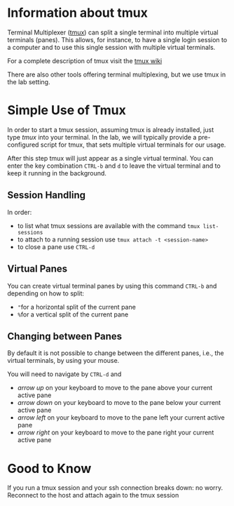 # Information about tmux 

Terminal Multiplexer ([tmux](https://github.com/tmux/tmux/wiki)) can split a single terminal into multiple virtual terminals (panes). This allows, for instance, to have a single login session to a computer and to use this single session with multiple virtual terminals. 

For a complete description of tmux visit the [tmux wiki](https://github.com/tmux/tmux/wiki)

There are also other tools offering terminal multiplexing, but we use tmux in the lab setting. 

# Simple Use of Tmux 

In order to start a tmux session, assuming tmux is already installed, just type *tmux* into your terminal. In the lab, we will typically provide a pre-configured script for tmux, that sets multiple virtual terminals for our usage. 

After this step tmux will just appear as a single virtual terminal. You can enter the key combination ```CTRL-b``` and ```d``` to leave the virtual terminal and to keep it running in the background. 

## Session Handling

In order:
- to list  what tmux sessions are available with the command ```tmux list-sessions```
- to attach to a running session use ```tmux attach -t <session-name>```
- to close a pane use ```CTRL-d```

## Virtual Panes

You can create virtual terminal panes by using this command ```CTRL-b``` and depending on how to split:
- ```"```for a horizontal split of the current pane
- ```%```for a vertical split of the current pane

## Changing between Panes

By default it is not possible to change between the different panes, i.e., the virtual terminals, by using your mouse. 

You will need to navigate by ```CTRL-d``` and
- *arrow up* on your keyboard to move to the pane above your current active pane
- *arrow down* on your keyboard to move to the pane below your current active pane
- *arrow left* on your keyboard to move to the pane left your current active pane
- *arrow right* on your keyboard to move to the pane right your current active pane

# Good to Know

If you run a tmux session and your ssh connection breaks down: no worry. 
Reconnect to the host and attach again to the tmux session


